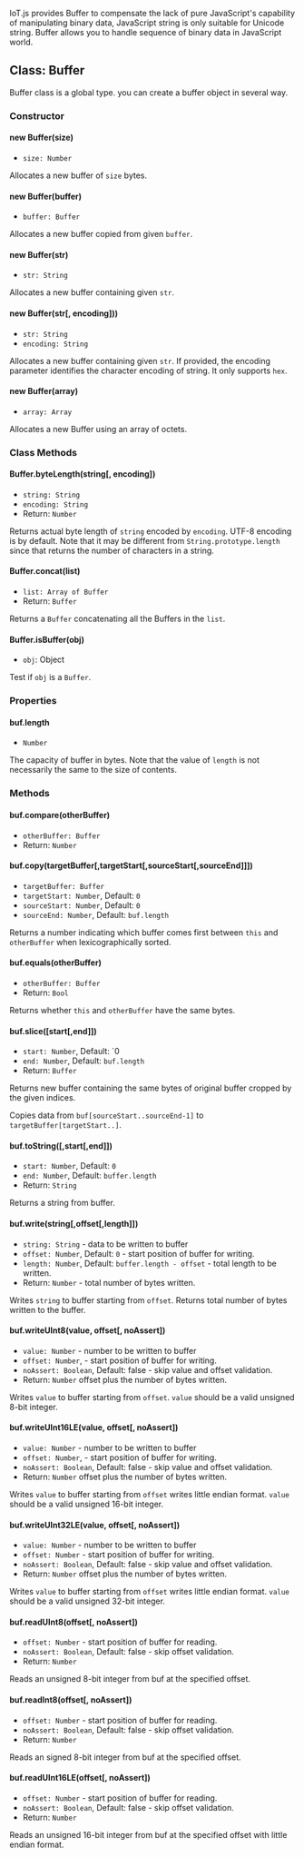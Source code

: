 IoT.js provides Buffer to compensate the lack of pure JavaScript's capability of manipulating binary data, JavaScript string is only suitable for Unicode string. Buffer allows you to handle sequence of binary data in JavaScript world.

## Class: Buffer
Buffer class is a global type. you can create a buffer object in several way.


### Constructor


#### new Buffer(size)
* `size: Number`

Allocates a new buffer of `size` bytes.


#### new Buffer(buffer)
* `buffer: Buffer`

Allocates a new buffer copied from given `buffer`.


#### new Buffer(str)
* `str: String`

Allocates a new buffer containing given `str`.


#### new Buffer(str[, encoding]))
* `str: String`
* `encoding: String`

Allocates a new buffer containing given `str`.
If provided, the encoding parameter identifies the character encoding of string.
It only supports `hex`.


#### new Buffer(array)
* `array: Array`

Allocates a new Buffer using an array of octets.


### Class Methods


#### Buffer.byteLength(string[, encoding])
* `string: String`
* `encoding: String`
* Return: `Number`

Returns actual byte length of `string` encoded by `encoding`. UTF-8 encoding is by default.
Note that it may be different from `String.prototype.length` since that returns the number of characters in a string.


#### Buffer.concat(list)
* `list: Array of Buffer`
* Return: `Buffer`

Returns a `Buffer` concatenating all the Buffers in the `list`.


#### Buffer.isBuffer(obj)
* `obj`: Object

Test if `obj` is a `Buffer`.


### Properties


#### buf.length
* `Number`

The capacity of buffer in bytes.
Note that the value of `length` is not necessarily the same to the size of contents.


### Methods


#### buf.compare(otherBuffer)
* `otherBuffer: Buffer`
* Return: `Number`


#### buf.copy(targetBuffer[,targetStart[,sourceStart[,sourceEnd]]])
* `targetBuffer: Buffer`
* `targetStart: Number`, Default: `0`
* `sourceStart: Number`, Default: `0`
* `sourceEnd: Number`, Default: `buf.length`

Returns a number indicating which buffer comes first between `this` and `otherBuffer` when lexicographically sorted.


#### buf.equals(otherBuffer)
* `otherBuffer: Buffer`
* Return: `Bool`

Returns whether `this` and `otherBuffer` have the same bytes.


#### buf.slice([start[,end]])
* `start: Number`, Default: `0
* `end: Number`, Default: `buf.length`
* Return: `Buffer`

Returns new buffer containing the same bytes of original buffer cropped by the given indices.

Copies data from `buf[sourceStart..sourceEnd-1]` to `targetBuffer[targetStart..]`.


#### buf.toString([,start[,end]])
* `start: Number`, Default: `0`
* `end: Number`, Default: `buffer.length`
* Return: `String`

Returns a string from buffer.


#### buf.write(string[,offset[,length]])
* `string: String` - data to be written to buffer
* `offset: Number`, Default: `0` - start position of buffer for writing.
* `length: Number`, Default: `buffer.length - offset` - total length to be written.
* Return: `Number` - total number of bytes written.

Writes `string` to buffer starting from `offset`. Returns total number of bytes written to the buffer.


#### buf.writeUInt8(value, offset[, noAssert])
* `value: Number` - number to be written to buffer
* `offset: Number`, - start position of buffer for writing.
* `noAssert: Boolean`, Default: false - skip value and offset validation.
* Return: `Number` offset plus the number of bytes written.

Writes `value` to buffer starting from `offset`. `value` should be a valid unsigned 8-bit integer.


#### buf.writeUInt16LE(value, offset[, noAssert])
* `value: Number` - number to be written to buffer
* `offset: Number`, - start position of buffer for writing.
* `noAssert: Boolean`, Default: false - skip value and offset validation.
* Return: `Number` offset plus the number of bytes written.

Writes `value` to buffer starting from `offset` writes little endian format. `value` should be a valid unsigned 16-bit integer.


#### buf.writeUInt32LE(value, offset[, noAssert])
* `value: Number` - number to be written to buffer
* `offset: Number` - start position of buffer for writing.
* `noAssert: Boolean`, Default: false - skip value and offset validation.
* Return: `Number` offset plus the number of bytes written.

Writes `value` to buffer starting from `offset` writes little endian format. `value` should be a valid unsigned 32-bit integer.


#### buf.readUInt8(offset[, noAssert])
* `offset: Number` - start position of buffer for reading.
* `noAssert: Boolean`, Default: false - skip offset validation.
* Return: `Number`

Reads an unsigned 8-bit integer from buf at the specified offset.


#### buf.readInt8(offset[, noAssert])
* `offset: Number` - start position of buffer for reading.
* `noAssert: Boolean`, Default: false - skip offset validation.
* Return: `Number`

Reads an signed 8-bit integer from buf at the specified offset.


#### buf.readUInt16LE(offset[, noAssert])
* `offset: Number` - start position of buffer for reading.
* `noAssert: Boolean`, Default: false - skip offset validation.
* Return: `Number`

Reads an unsigned 16-bit integer from buf at the specified offset with little endian format.
